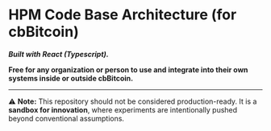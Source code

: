 # HPM Code Base Architecture (for cbBitcoin)

***Built with React (Typescript).***

**Free for any organization or person to use and integrate into their own systems inside or outside cbBitcoin.**

---

⚠️ **Note:** This repository should not be considered production-ready. It is a **sandbox for innovation**, where experiments are intentionally pushed beyond conventional assumptions.
